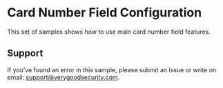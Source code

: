 # Card Number Field Configuration

This set of samples shows how to use main card number field features.

## Support

If you've found an error in this sample, please submit an issue or write on email: support@verygoodsecurity.com.